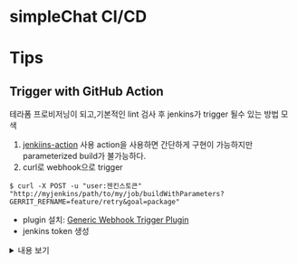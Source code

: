 # simpleChat CI/CD


# Tips
## Trigger with GitHub Action
테라폼 프로비저닝이 되고,기본적인 lint 검사 후 jenkins가 trigger 될수 있는 방법 모색
1. [jenkiins-action](https://github.com/appleboy/jenkins-action) 사용
action을 사용하면 간단하게 구현이 가능하지만 parameterized build가 불가능하다.
2. curl로 webhook으로 trigger
  ```shell
  $ curl -X POST -u "user:젠킨스토큰" "http://myjenkins/path/to/my/job/buildWithParameters?GERRIT_REFNAME=feature/retry&goal=package"
  ```
  - plugin 설치: [Generic Webhook Trigger Plugin](https://plugins.jenkins.io/generic-webhook-trigger/)
  - jenkins token 생성


<details>
    <summary>내용 보기</summary>

- [GitHub Action으로 Jenkins에 요청보내기](https://velog.io/@znftm97/GitHub-Action으로-Jenkins에-요청보내기)
- [젠킨스 사용하여 자동 배포환경 만들기!](https://zuminternet.github.io/JENKINS-BUILD/)
- [[Jenkins] curl로 파라미터 주면서 빌드 시작하는 방법](https://velog.io/@owljoa/190731-임시)

</details>
